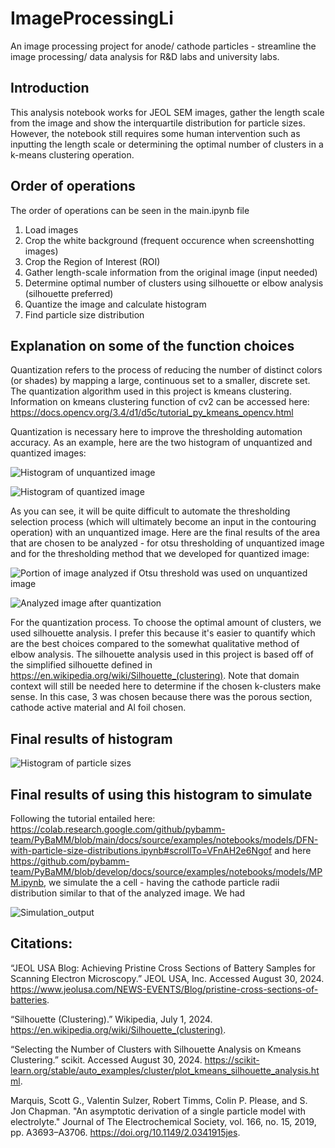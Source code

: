 # ImageProcessingLi
An image processing project for anode/ cathode particles - streamline the image processing/ data analysis for R&D labs and university labs.


## Introduction

This analysis notebook works for JEOL SEM images, gather the length scale from the image and show the interquartile distribution for particle sizes. However, the notebook still requires some human intervention such as inputting the length scale or determining the optimal number of clusters in a k-means clustering operation. 


## Order of operations
The order of operations can be seen in the main.ipynb file
1. Load images
2. Crop the white background (frequent occurence when screenshotting images)
3. Crop the Region of Interest (ROI)
4. Gather length-scale information from the original image (input needed)
5. Determine optimal number of clusters using silhouette or elbow analysis (silhouette preferred)
6. Quantize the image and calculate histogram
7. Find particle size distribution

## Explanation on some of the function choices

Quantization refers to the process of reducing the number of distinct colors (or shades) by mapping a large, continuous set to a smaller, discrete set. The quantization algorithm used in this project is kmeans clustering. Information on kmeans clustering function of cv2 can be accessed here: https://docs.opencv.org/3.4/d1/d5c/tutorial_py_kmeans_opencv.html

Quantization is necessary here to improve the thresholding automation accuracy. As an example, here are the two histogram of unquantized and quantized images:

![Histogram of unquantized image](https://github.com/user-attachments/assets/8d132be6-b5d9-4730-915d-6b2c86c97fc4)

![Histogram of quantized image](https://github.com/user-attachments/assets/0a573578-8628-4658-84ab-19dc3a131463)


As you can see, it will be quite difficult to automate the thresholding selection process (which will ultimately become an input in the contouring operation) with an unquantized image. Here are the final results of the area that are chosen to be analyzed - for otsu thresholding of unquantized image and for the thresholding method that we developed for quantized image:

![Portion of image analyzed if Otsu threshold was used on unquantized image](https://github.com/user-attachments/assets/8bb81ede-9d15-4068-be22-bc632ef0d7f5)

![Analyzed image after quantization](https://github.com/user-attachments/assets/95accf0a-3dd5-4238-8f90-5498cdb9fba2)

For the quantization process. To choose the optimal amount of clusters, we used silhouette analysis. I prefer this because it's easier to quantify which are the best choices compared to the somewhat qualitative method of elbow analysis. The silhouette analysis used in this project is based off of the simplified silhouette defined in https://en.wikipedia.org/wiki/Silhouette_(clustering). Note that domain context will still be needed here to determine if the chosen k-clusters make sense. In this case, 3 was chosen because there was the porous section, cathode active material and Al foil chosen. 


## Final results of histogram

![Histogram of particle sizes](https://github.com/user-attachments/assets/d0445ef1-a7e8-4cc2-9cdd-3ff0934c86f7)

## Final results of using this histogram to simulate 
Following the tutorial entailed here: https://colab.research.google.com/github/pybamm-team/PyBaMM/blob/main/docs/source/examples/notebooks/models/DFN-with-particle-size-distributions.ipynb#scrollTo=VFnAH2e6Ngof and here https://github.com/pybamm-team/PyBaMM/blob/develop/docs/source/examples/notebooks/models/MPM.ipynb, we simulate the a cell - having the cathode particle radii distribution similar to that of the analyzed image. We had 

![Simulation_output](https://github.com/user-attachments/assets/5a7af679-27c3-44de-afc8-43f7b7b8a3dd)



## Citations:

“JEOL USA Blog: Achieving Pristine Cross Sections of Battery Samples for Scanning Electron Microscopy.” JEOL USA, Inc. Accessed August 30, 2024. https://www.jeolusa.com/NEWS-EVENTS/Blog/pristine-cross-sections-of-batteries. 

“Silhouette (Clustering).” Wikipedia, July 1, 2024. https://en.wikipedia.org/wiki/Silhouette_(clustering). 

“Selecting the Number of Clusters with Silhouette Analysis on Kmeans Clustering.” scikit. Accessed August 30, 2024. https://scikit-learn.org/stable/auto_examples/cluster/plot_kmeans_silhouette_analysis.html. 

Marquis, Scott G., Valentin Sulzer, Robert Timms, Colin P. Please, and S. Jon Chapman. "An asymptotic derivation of a single particle model with electrolyte." Journal of The Electrochemical Society, vol. 166, no. 15, 2019, pp. A3693–A3706. https://doi.org/10.1149/2.0341915jes.

